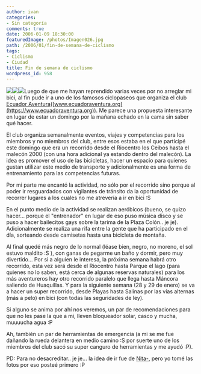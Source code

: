 ```yaml
---
author: ivan
categories:
- Sin categoría
comments: true
date: 2006-01-09 18:30:00
featuredImage: /photos/Imagen026.jpg
path: /2006/01/fin-de-semana-de-ciclismo
tags:
- Ciclismo
- Ciudad
title: Fin de semana de ciclismo
wordpress_id: 958
---
```


[![](https://photos1.blogger.com/blogger/5311/455/200/Imagen026.jpg)](https://photos1.blogger.com/blogger/5311/455/1600/Imagen026.jpg)[![](https://photos1.blogger.com/blogger/5311/455/200/Imagen027.jpg)](https://photos1.blogger.com/blogger/5311/455/1600/Imagen027.jpg)[![](https://photos1.blogger.com/blogger/5311/455/200/Imagen025.jpg)](https://photos1.blogger.com/blogger/5311/455/1600/Imagen025.jpg)Luego de que me hayan reprendido varias veces por no arreglar mi bici, al fin pude ir a uno de los famosos ciclopaseos que organiza el club [Ecuador Aventura](https://www.ecuadoraventura.org)([www.ecuadoraventura.org](https://www.ecuadoraventura.org)). Me parece una propuesta interesante en lugar de estar un domingo por la mañana echado en la cama sin saber qué hacer.

El club organiza semanalmente eventos, viajes y competencias para los miembros y no miembros del club, entre esos estaba en el que participé este domingo que era un recorrido desde el Riocentro los Ceibos hasta el malecón 2000 (con una hora adicional ya estando dentro del malecón). La idea es promover el uso de las bicicletas, hacer un espacio para quienes gustan utilizar este medio de transporte y adicionalmente es una forma de entrenamiento para las competencias futuras.

Por mi parte me encantó la actividad, no sólo por el recorrido sino porque al poder ir resguardados con vigilantes de tránsito da la oportunidad de recorrer lugares a los cuales no me atrevería a ir en bici :S

En el punto medio de la actividad se realizan aeróbicos (bueno, se quizo hacer... porque el "entrenador" en lugar de eso puso música disco y se puso a hacer bailecitos gays sobre la tarima de la Plaza Colón.. je je). Adicionalmente se realiza una rifa entre la gente que ha participado en el día, sorteando desde camisetas hasta una bicicleta de montaña.

Al final quedé más negro de lo normal (léase bien, negro, no moreno, el sol estuvo maldito :S ), con ganas de pegarme un baño y dormir, pero muy divertido... Por si a alguien le interesa, la próxima semana habrá otro recorrido, esta vez será desde el Riocentro hasta Parque el lago (para quienes no lo saben, está cerca de algunas reservas naturales) para los más aventureros hay otro recorrido paralelo que llega hasta Máncora saliendo de Huaquillas. Y para la siguiente semana (28 y 29 de enero) se va a hacer un super recorrido, desde Playas hasta Salinas por las vías alternas (más a pelo) en bici (con todas las seguridades de ley).

Si alguno se anima por ahí nos veremos, un par de recomendaciones para que no les pase la que a mi, lleven bloqueador solar, casco y mucha, muuuucha agua :P

Ah, también un par de herramientas de emergencia (a mi se me fue dañando la rueda delantera en medio camino :S por suerte uno de los miembros del club sacó su super canguro de herramientas y me ayudó :P).

PD: Para no desacreditar.. je je... la idea de ir fue de [Nita-](https://nitadp.blogspot.com/), pero yo tomé las fotos por eso posteé primero :P